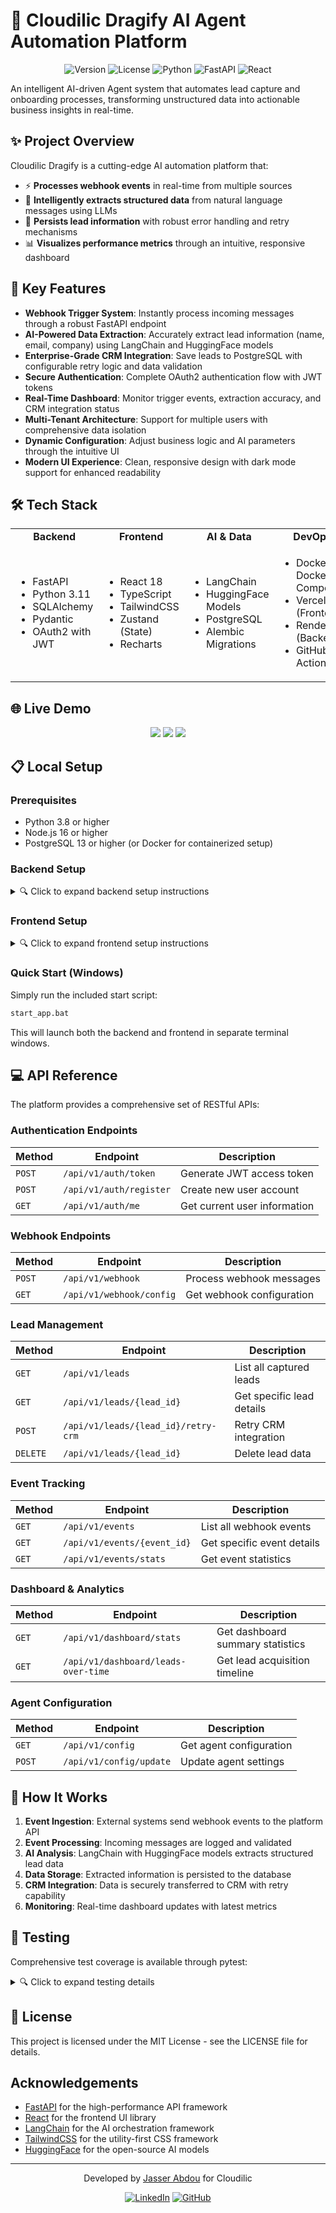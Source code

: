 # 🤖 Cloudilic Dragify AI Agent Automation Platform

<div align="center">
  
![Version](https://img.shields.io/badge/version-1.0.0-blue.svg?cacheSeconds=2592000)
![License](https://img.shields.io/badge/license-MIT-green.svg)
![Python](https://img.shields.io/badge/Python-3.8+-blue.svg)
![FastAPI](https://img.shields.io/badge/FastAPI-0.95+-green.svg)
![React](https://img.shields.io/badge/React-18.2+-61DAFB.svg)

</div>

An intelligent AI-driven Agent system that automates lead capture and onboarding processes, transforming unstructured data into actionable business insights in real-time.

## ✨ Project Overview

Cloudilic Dragify is a cutting-edge AI automation platform that:

- ⚡ **Processes webhook events** in real-time from multiple sources
- 🧠 **Intelligently extracts structured data** from natural language messages using LLMs
- 💾 **Persists lead information** with robust error handling and retry mechanisms
- 📊 **Visualizes performance metrics** through an intuitive, responsive dashboard

## 🚀 Key Features

- **Webhook Trigger System**: Instantly process incoming messages through a robust FastAPI endpoint
- **AI-Powered Data Extraction**: Accurately extract lead information (name, email, company) using LangChain and HuggingFace models
- **Enterprise-Grade CRM Integration**: Save leads to PostgreSQL with configurable retry logic and data validation
- **Secure Authentication**: Complete OAuth2 authentication flow with JWT tokens
- **Real-Time Dashboard**: Monitor trigger events, extraction accuracy, and CRM integration status
- **Multi-Tenant Architecture**: Support for multiple users with comprehensive data isolation
- **Dynamic Configuration**: Adjust business logic and AI parameters through the intuitive UI
- **Modern UI Experience**: Clean, responsive design with dark mode support for enhanced readability

## 🛠️ Tech Stack

<div align="center">
  <table>
    <tr>
      <td align="center"><b>Backend</b></td>
      <td align="center"><b>Frontend</b></td>
      <td align="center"><b>AI & Data</b></td>
      <td align="center"><b>DevOps</b></td>
    </tr>
    <tr>
      <td>
        <ul>
          <li>FastAPI</li>
          <li>Python 3.11</li>
          <li>SQLAlchemy</li>
          <li>Pydantic</li>
          <li>OAuth2 with JWT</li>
        </ul>
      </td>
      <td>
        <ul>
          <li>React 18</li>
          <li>TypeScript</li>
          <li>TailwindCSS</li>
          <li>Zustand (State)</li>
          <li>Recharts</li>
        </ul>
      </td>
      <td>
        <ul>
          <li>LangChain</li>
          <li>HuggingFace Models</li>
          <li>PostgreSQL</li>
          <li>Alembic Migrations</li>
        </ul>
      </td>
      <td>
        <ul>
          <li>Docker & Docker Compose</li>
          <li>Vercel (Frontend)</li>
          <li>Render (Backend)</li>
          <li>GitHub Actions</li>
        </ul>
      </td>
    </tr>
  </table>
</div>

## 🌐 Live Demo

<div align="center">
  
[<img src="https://img.shields.io/badge/Frontend-Vercel-000000?style=for-the-badge&logo=vercel&logoColor=white" />](https://cloudilic-agent.vercel.app)
[<img src="https://img.shields.io/badge/API-Render-46E3B7?style=for-the-badge&logo=render&logoColor=white" />](https://cloudilic-agent-api.onrender.com)
[<img src="https://img.shields.io/badge/API_Docs-Swagger-85EA2D?style=for-the-badge&logo=swagger&logoColor=black" />](https://cloudilic-agent-api.onrender.com/docs)

</div>

## 📋 Local Setup

### Prerequisites

- Python 3.8 or higher
- Node.js 16 or higher
- PostgreSQL 13 or higher (or Docker for containerized setup)

### Backend Setup

<details>
<summary>🔍 Click to expand backend setup instructions</summary>

1. **Navigate to the backend directory**

```bash
cd backend
```

2. **Create and activate a virtual environment**

```bash
# Windows
python -m venv venv
venv\Scripts\activate

# macOS/Linux
python -m venv venv
source venv/bin/activate
```

3. **Install dependencies**

```bash
pip install -r requirements.txt
```

4. **Configure environment variables**

```bash
# Create a .env file based on the provided .env.example
cp .env.example .env
# Edit the .env file with your database credentials and other settings
```

5. **Set up PostgreSQL database**

```bash
# Create a database named 'cloudilic'
# Update the DATABASE_URL in .env with your credentials
```

6. **Initialize the database**

```bash
python create_database.py
```

7. **Start the backend server**

```bash
uvicorn main:app --reload
```

The API will be available at `http://localhost:8000` with interactive documentation at `http://localhost:8000/docs`

</details>

### Frontend Setup

<details>
<summary>🔍 Click to expand frontend setup instructions</summary>

1. **Navigate to the frontend directory**

```bash
cd frontend
```

2. **Install dependencies**

```bash
npm install
```

3. **Start the development server**

```bash
npm run dev
```

The frontend will be available at `http://localhost:5173`

</details>

### Quick Start (Windows)

Simply run the included start script:

```bash
start_app.bat
```

This will launch both the backend and frontend in separate terminal windows.

## 💻 API Reference

The platform provides a comprehensive set of RESTful APIs:

### Authentication Endpoints

| Method | Endpoint                | Description                  |
| ------ | ----------------------- | ---------------------------- |
| `POST` | `/api/v1/auth/token`    | Generate JWT access token    |
| `POST` | `/api/v1/auth/register` | Create new user account      |
| `GET`  | `/api/v1/auth/me`       | Get current user information |

### Webhook Endpoints

| Method | Endpoint                 | Description               |
| ------ | ------------------------ | ------------------------- |
| `POST` | `/api/v1/webhook`        | Process webhook messages  |
| `GET`  | `/api/v1/webhook/config` | Get webhook configuration |

### Lead Management

| Method   | Endpoint                            | Description               |
| -------- | ----------------------------------- | ------------------------- |
| `GET`    | `/api/v1/leads`                     | List all captured leads   |
| `GET`    | `/api/v1/leads/{lead_id}`           | Get specific lead details |
| `POST`   | `/api/v1/leads/{lead_id}/retry-crm` | Retry CRM integration     |
| `DELETE` | `/api/v1/leads/{lead_id}`           | Delete lead data          |

### Event Tracking

| Method | Endpoint                    | Description                |
| ------ | --------------------------- | -------------------------- |
| `GET`  | `/api/v1/events`            | List all webhook events    |
| `GET`  | `/api/v1/events/{event_id}` | Get specific event details |
| `GET`  | `/api/v1/events/stats`      | Get event statistics       |

### Dashboard & Analytics

| Method | Endpoint                            | Description                      |
| ------ | ----------------------------------- | -------------------------------- |
| `GET`  | `/api/v1/dashboard/stats`           | Get dashboard summary statistics |
| `GET`  | `/api/v1/dashboard/leads-over-time` | Get lead acquisition timeline    |

### Agent Configuration

| Method | Endpoint                | Description             |
| ------ | ----------------------- | ----------------------- |
| `GET`  | `/api/v1/config`        | Get agent configuration |
| `POST` | `/api/v1/config/update` | Update agent settings   |

## 🔄 How It Works

1. **Event Ingestion**: External systems send webhook events to the platform API
2. **Event Processing**: Incoming messages are logged and validated
3. **AI Analysis**: LangChain with HuggingFace models extracts structured lead data
4. **Data Storage**: Extracted information is persisted to the database
5. **CRM Integration**: Data is securely transferred to CRM with retry capability
6. **Monitoring**: Real-time dashboard updates with latest metrics

## 🧪 Testing

Comprehensive test coverage is available through pytest:

<details>
<summary>🔍 Click to expand testing details</summary>

### Running Tests

```bash
cd backend
pytest
```

### Running Tests with Coverage

```bash
cd backend
pytest --cov=app
```

### Specific Test Categories

```bash
# Run just the webhook tests
pytest tests/test_webhook.py
```

</details>

## 📝 License

This project is licensed under the MIT License - see the LICENSE file for details.

##  Acknowledgements

- [FastAPI](https://fastapi.tiangolo.com/) for the high-performance API framework
- [React](https://reactjs.org/) for the frontend UI library
- [LangChain](https://langchain.com/) for the AI orchestration framework
- [TailwindCSS](https://tailwindcss.com/) for the utility-first CSS framework
- [HuggingFace](https://huggingface.co/) for the open-source AI models

---

<div align="center">
  
Developed by [Jasser Abdou](https://github.com/jasserabdou) for Cloudilic

[![LinkedIn](https://img.shields.io/badge/LinkedIn-Connect-blue?style=for-the-badge&logo=linkedin)](https://www.linkedin.com/in/jasser-abdelfattah-67a420276)
[![GitHub](https://img.shields.io/badge/GitHub-Follow-181717?style=for-the-badge&logo=github)](https://github.com/jasserabdou)

</div>
